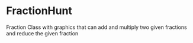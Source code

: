 # FractionHunt
Fraction Class with graphics that can add and multiply two given fractions and reduce the given fraction

